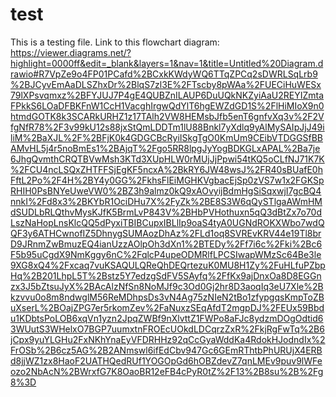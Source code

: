 # test

This is a testing file.
Link to this flowchart diagram: https://viewer.diagrams.net/?highlight=0000ff&edit=_blank&layers=1&nav=1&title=Untitled%20Diagram.drawio#R7VpZe9o4FP01PCafd%2BCxkKWdyWQ6TTqZPCq2sDWRLSqLrb9%2BJCyvEmAaDLSZhxDr%2BlqS7zl3E%2FTscby8pWAa%2FUECiHuWESx79lXPsvqmxz%2BFYJUJ7P4gE4QUBZnILAUP6DuUQkNKZyiAaU2REYIZmtaFPkkS6LOaDFBKFnW1CcH1VacghIrgwQdYlT6hgEWZdGD1S%2FlHiMIoX9n0htmdGOTK8k3SCARkURHZ1z17TAlh2VW8HEMsbJfb5enT6gnfvXq3v%2F2VfgNfR78%2F3v99kU12s88jxStQmLDDTm1lU88Bnkl7yXdlq9yAlMySAIpJjJ49iliM%2BaXJL%2F%2BFjK0k4GDGCBcRyiISkgTgO0KmUm9CEibVTDGGSfBBAMvHL5j4r5noBmEs1%2BAjqT%2Fgo5RR8lpgJyYogBDKGLxAPAL%2Ba7je6JhgQvmthCRQTBVwMsh3KTd3XUpHLW0rMUjJjPpwi54tKQ5oCLfNJ71K7K%2FCU4ncLSQxZHTFFSjEgKF5ncxA%2BkRY6JW48wsJ%2FR40sBUafE0hFftL2Po%2F4H%2BY4y0GG%2FkhsFlEiMGHKVgbacEjSp0zVS7w1x2FGKSpRHIH0PsBNYeUweVW0%2BZ3h9almz0kQ9xAOvyijBdmHgSiSqxwjI7gcBQ4nnkI%2Fd8x3%2BKYbR1OciDHu7X%2FyZk%2BE8S3W6qQySTlgaAWmHMdSUDLbRLQthvMysKJfK5BrmLvP843V%2BHbPVHothuxn5qQ3dBtZx7o70dLszNaHopLnsKlcQQ5dPyxiTBIBCupxIBLlIp9oaS4tyA0UGNdROKXWbo7wdQQF3y6ATHCwnofIZ5DhnygSUMAozDhAz%2FLd1oq8SVREvKRV44e19Tl8brD9JRnmZwBmuzEQ4ianUzzAOlpOh3dXn1%2BTEDy%2Ff7i6c%2Fki%2Bc6F5b95uCgdX9NmKggy6nC%2FqlcP4upeODMRlfLPCSIwapWMzSc64Be3le9XG8xQ4%2Fxcaq7vuKSAQULQReQhDEQrtezuK0MU8H1Zy%2FuHLfuPZbpHq%2B201LhpL5T%2Bstz5Y7edzgSdFV5SAyfq%2FfKx9ajDnxOa8D8EGGnzx3J5bZtsuJyX%2BAcAlzNfSn8NoMJf9c3Od0Gj2hr8D3aoqIq3eU7Xle%2Bkzvvu0o8m8ndwglM56ReMDhpsDs3vN4Ag75zNIeN2tBo1zfypgqsKmpToZBuXserL%2BOajZPG7er5rkomZev%2FaNuxzSEqAfdT2mgpDJ%2FEUx59Bbdu1KDbtsPoLOB6xqVn1yzn2JpqZWBf9nXlvttZ1FWPo8aFJc8ydzmDOgOdtid63WUutS3WHelxO7BGP7uumxtnFROEcUOkdLDCqrzZxR%2FkjRgFwTq%2B6jCpx9yuYLGHu2FxNKhYnaEyVFDRHHz92qCcGyaWddKa4RdokHJodndIx%2FrOSb%2B6cz5AG%2B2ANmswl6ifEdCbv947Gc6GEmRThtbPhURUjX4ERBd8jjWZ1zx8HaoF2UATHQedRUf1YOGOpGd6hOBZdevZ7qnLMEv9puv9lWFeozo2NbAcN%2BWrxfG7K8OaoBR12eFB4cPyR0tZ%2F13%2B8su%2B%2Fg8%3D
